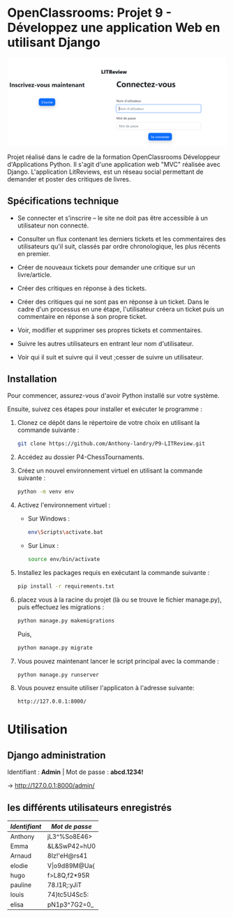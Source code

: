 # OpenClassrooms: Projet 9 - Développez une application Web en utilisant Django 

![projet 9 Développez une application Web en utilisant Django openclassrooms](.readme/landry_anthony_P9_litreview_openclassrooms_developpeur_application_python.png)

Projet réalisé dans le cadre de la formation OpenClassrooms Développeur d'Applications Python.
Il s'agit d'une application web "MVC" réalisée avec Django.
L'application LitReviews, est un réseau social permettant de demander et poster des critiques de livres.

## Spécifications technique 

- Se connecter et s’inscrire – le site ne doit pas être accessible à un utilisateur
non connecté.

- Consulter un flux contenant les derniers tickets et les commentaires des
utilisateurs qu'il suit, classés par ordre chronologique, les plus récents en
premier.

- Créer de nouveaux tickets pour demander une critique sur un livre/article.

- Créer des critiques en réponse à des tickets.

- Créer des critiques qui ne sont pas en réponse à un ticket. Dans le cadre d'un
processus en une étape, l'utilisateur créera un ticket puis un commentaire en
réponse à son propre ticket.

- Voir, modifier et supprimer ses propres tickets et commentaires.

- Suivre les autres utilisateurs en entrant leur nom d'utilisateur.

- Voir qui il suit et suivre qui il veut ;cesser de suivre un utilisateur.


## Installation

Pour commencer, assurez-vous d'avoir Python installé sur votre système.

Ensuite, suivez ces étapes pour installer et exécuter le programme :

1. Clonez ce dépôt dans le répertoire de votre choix en utilisant la commande suivante :
    
    ```bash
    git clone https://github.com/Anthony-landry/P9-LITReview.git
    ```
    
2. Accédez au dossier P4-ChessTournaments.
    
3. Créez un nouvel environnement virtuel en utilisant la commande suivante :
    
    ```bash
    python -m venv env
    ```
    
4. Activez l'environnement virtuel :
    
    * Sur Windows :
        
        ```bash
        env\Scripts\activate.bat
        ```
        
    * Sur Linux :
        
        ```bash
        source env/bin/activate
        ```
        
5. Installez les packages requis en exécutant la commande suivante :
    
    ```bash
    pip install -r requirements.txt
    ```
    
6. placez vous à la racine du projet (là ou se trouve le fichier manage.py), puis effectuez les migrations :
    
    ```bash
    python manage.py makemigrations
    ```

    Puis,

    ```bash
    python manage.py migrate
    ```

7. Vous pouvez maintenant lancer le script principal avec la commande :
    
    ```bash
    python manage.py runserver
    ```

8. Vous pouvez ensuite utiliser l'applicaton à l'adresse suivante:
    
    ```bash
    http://127.0.0.1:8000/
    ```

# Utilisation

## Django administration

Identifiant : **Admin** | Mot de passe : **abcd.1234!**

→ http://127.0.0.1:8000/admin/


## les différents utilisateurs enregistrés

| *Identifiant* | *Mot de passe* |
|---------------|----------------|
| Anthony       | jL3^%So8E46>   |
| Emma          | &L&SwP42=hU0   |
| Arnaud        | 8Iz!'eH@rs41   |
| elodie        | V\|o9d89M@Ua{  |
| hugo          | f>L8Q,f2*95R   |
| pauline       | 78.l1R;:yJiT   |
| louis         | 74}tc5U4Sc5:   |
| elisa         | pN1p3^7G2=0_   |